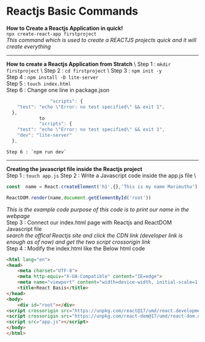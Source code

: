 # Reactjs Basic Commands
	
**How to Create a Reactjs Application in quick!**\
		`npx create-react-app firstproject`\
	*This command which is used to create a REACTJS projects quick and it will create everything*

**************************************************************


**How to create a Reactjs Application from Stratch** \\
	Step 1 : `mkdir firstproject` \ 
	Step 2 : `cd firstproject` \ 
	Step 3 : `npm init -y` \
	Step 4 : `npm install -D lite-server` \
	Step 5 : `touch index.html` \
	Step 6 : Change one line in package.json
```javascript
				"scripts": {
    "test": "echo \"Error: no test specified\" && exit 1",
  },
  			to
  			"scripts": {
    "test": "echo \"Error: no test specified\" && exit 1",
    "dev": "lite-server"
  },
```
	Step 6 : `npm run dev`


**************************************************************

**Creating the javascript file inside the Reactjs project**\
	Step 1 : `touch app.js`
	Step 2 : Write a Javascript code inside the app.js file \ 
```javascript
const  name = React.createElement('h1',{},'This is my name Marimuthu');

ReactDOM.render(name,document.getElementById('root'))
```
_This is the example code purpose of this code is to print our name in the webpage_\
	Step 3 : Connect our index.html page with Reactjs and ReactDOM Javascript file\
	_search the offical Reactjs site and click the CDN link (developer link is enough as of now) and get the two script crossorigin link_\
	Step 4 : Modify the index.html like the Below html code
```HTML
<html lang="en">
<head>
    <meta charset="UTF-8">
    <meta http-equiv="X-UA-Compatible" content="IE=edge">
    <meta name="viewport" content="width=device-width, initial-scale=1.0">
    <title>React Basis</title>
</head>
<body>
    <div id="root"></div>
<script crossorigin src="https://unpkg.com/react@17/umd/react.development.js"></script>
<script crossorigin src="https://unpkg.com/react-dom@17/umd/react-dom.development.js"></script>
<script src="app.js"></script>
</body>
</html>
```


